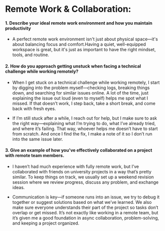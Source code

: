 # Remote Work & Collaboration:

#### 1. Describe your ideal remote work environment and how you maintain productivity
- A perfect remote work environment isn't just about physical space—it's about balancing focus and comfort.Having a quiet, well-equipped workspace is great, but it's just as important to have the right mindset, tools, and routine.
#### 2. How do you approach getting unstuck when facing a technical challenge while working remotely?
- When I get stuck on a technical challenge while working remotely, I start by digging into the problem myself—checking logs, breaking things down, and searching for similar issues online. A lot of the time, just explaining the issue out loud (even to myself) helps me spot what I missed. If that doesn’t work, I step back, take a short break, and come back with fresh eyes.

- If I’m still stuck after a while, I reach out for help, but I make sure to ask the right way—explaining what I’m trying to do, what I’ve already tried, and where it’s failing. That way, whoever helps me doesn’t have to start from scratch. And once I find the fix, I make a note of it so I don’t run into the same issue later.
#### 3. Give an example of how you've effectively collaborated on a project with remote team members.

- I haven’t had much experience with fully remote work, but I’ve collaborated with friends on university projects in a way that’s pretty similar. To keep things on track, we usually set up a weekend revision session where we review progress, discuss any problem, and exchange ideas.

- Communication is key—if someone runs into an issue, we try to debug it together or suggest solutions based on what we’ve learned. We also make sure everyone understands their part of the project so tasks don’t overlap or get missed. It’s not exactly like working in a remote team, but it’s given me a good foundation in async collaboration, problem-solving, and keeping a project organized.